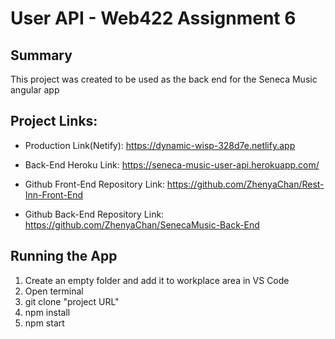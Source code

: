 # User API - Web422 Assignment 6

## Summary
This project was created to be used as the back end for the Seneca Music angular app

## Project Links:
 
- Production Link(Netify): https://dynamic-wisp-328d7e.netlify.app

- Back-End Heroku Link: https://seneca-music-user-api.herokuapp.com/

- Github Front-End Repository Link: https://github.com/ZhenyaChan/Rest-Inn-Front-End

- Github Back-End Repository Link: https://github.com/ZhenyaChan/SenecaMusic-Back-End

## Running the App

1) Create an empty folder and add it to workplace area in VS Code
2) Open terminal
3) git clone "project URL"
4) npm install
5) npm start